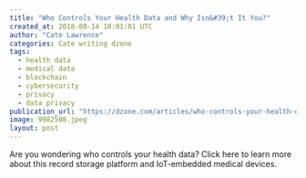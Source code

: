 ```yaml
---
title: "Who Controls Your Health Data and Why Isn&#39;t It You?"
created_at: 2018-08-14 10:01:01 UTC
author: "Cate Lawrence"
categories: Cate writing dzone
tags: 
  - health data
  - medical data
  - blockchain
  - cybersecurity
  - privacy
  - data privacy
publication_url: "https://dzone.com/articles/who-controls-your-health-data-and-why-isnt-it-you"
image: 9982508.jpeg
layout: post
---
```

Are you wondering who controls your health data? Click here to learn more about this record storage platform and IoT-embedded medical devices.

